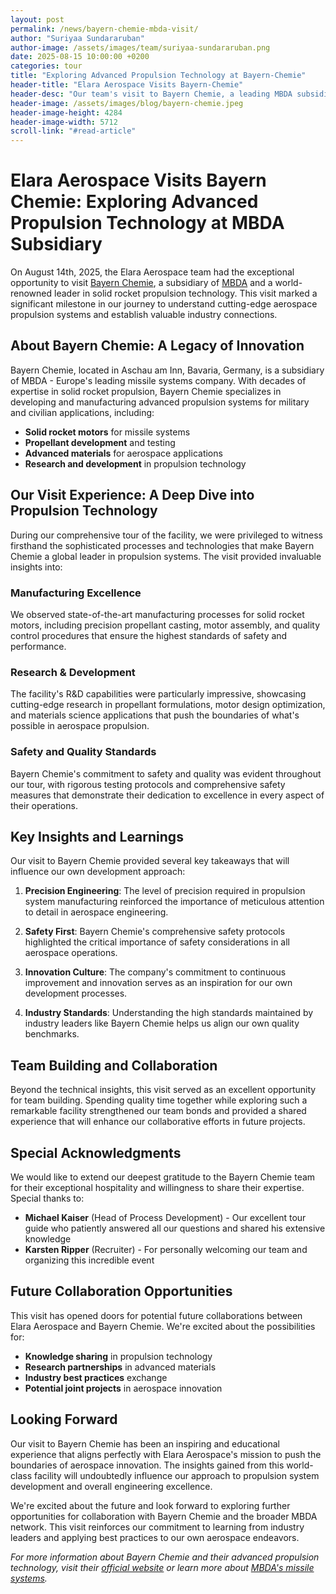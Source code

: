```yaml
---
layout: post
permalink: /news/bayern-chemie-mbda-visit/
author: "Suriyaa Sundararuban"
author-image: /assets/images/team/suriyaa-sundararuban.png
date: 2025-08-15 10:00:00 +0200
categories: tour
title: "Exploring Advanced Propulsion Technology at Bayern-Chemie"
header-title: "Elara Aerospace Visits Bayern-Chemie"
header-desc: "Our team's visit to Bayern Chemie, a leading MBDA subsidiary specializing in solid rocket propulsion systems"
header-image: /assets/images/blog/bayern-chemie.jpeg
header-image-height: 4284
header-image-width: 5712
scroll-link: "#read-article"
---
```


# Elara Aerospace Visits Bayern Chemie: Exploring Advanced Propulsion Technology at MBDA Subsidiary

On August 14th, 2025, the Elara Aerospace team had the exceptional opportunity to visit [Bayern Chemie](https://www.bayern-chemie.de/), a subsidiary of [MBDA](https://www.mbda-systems.com/) and a world-renowned leader in solid rocket propulsion technology. This visit marked a significant milestone in our journey to understand cutting-edge aerospace propulsion systems and establish valuable industry connections.

## About Bayern Chemie: A Legacy of Innovation

Bayern Chemie, located in Aschau am Inn, Bavaria, Germany, is a subsidiary of MBDA - Europe's leading missile systems company. With decades of expertise in solid rocket propulsion, Bayern Chemie specializes in developing and manufacturing advanced propulsion systems for military and civilian applications, including:

- **Solid rocket motors** for missile systems
- **Propellant development** and testing
- **Advanced materials** for aerospace applications
- **Research and development** in propulsion technology

## Our Visit Experience: A Deep Dive into Propulsion Technology

During our comprehensive tour of the facility, we were privileged to witness firsthand the sophisticated processes and technologies that make Bayern Chemie a global leader in propulsion systems. The visit provided invaluable insights into:

### Manufacturing Excellence
We observed state-of-the-art manufacturing processes for solid rocket motors, including precision propellant casting, motor assembly, and quality control procedures that ensure the highest standards of safety and performance.

### Research & Development
The facility's R&D capabilities were particularly impressive, showcasing cutting-edge research in propellant formulations, motor design optimization, and materials science applications that push the boundaries of what's possible in aerospace propulsion.

### Safety and Quality Standards
Bayern Chemie's commitment to safety and quality was evident throughout our tour, with rigorous testing protocols and comprehensive safety measures that demonstrate their dedication to excellence in every aspect of their operations.

## Key Insights and Learnings

Our visit to Bayern Chemie provided several key takeaways that will influence our own development approach:

1. **Precision Engineering**: The level of precision required in propulsion system manufacturing reinforced the importance of meticulous attention to detail in aerospace engineering.

2. **Safety First**: Bayern Chemie's comprehensive safety protocols highlighted the critical importance of safety considerations in all aerospace operations.

3. **Innovation Culture**: The company's commitment to continuous improvement and innovation serves as an inspiration for our own development processes.

4. **Industry Standards**: Understanding the high standards maintained by industry leaders like Bayern Chemie helps us align our own quality benchmarks.

## Team Building and Collaboration

Beyond the technical insights, this visit served as an excellent opportunity for team building. Spending quality time together while exploring such a remarkable facility strengthened our team bonds and provided a shared experience that will enhance our collaborative efforts in future projects.

## Special Acknowledgments

We would like to extend our deepest gratitude to the Bayern Chemie team for their exceptional hospitality and willingness to share their expertise. Special thanks to:

- **Michael Kaiser** (Head of Process Development) - Our excellent tour guide who patiently answered all our questions and shared his extensive knowledge
- **Karsten Ripper** (Recruiter) - For personally welcoming our team and organizing this incredible event

## Future Collaboration Opportunities

This visit has opened doors for potential future collaborations between Elara Aerospace and Bayern Chemie. We're excited about the possibilities for:

- **Knowledge sharing** in propulsion technology
- **Research partnerships** in advanced materials
- **Industry best practices** exchange
- **Potential joint projects** in aerospace innovation

## Looking Forward

Our visit to Bayern Chemie has been an inspiring and educational experience that aligns perfectly with Elara Aerospace's mission to push the boundaries of aerospace innovation. The insights gained from this world-class facility will undoubtedly influence our approach to propulsion system development and overall engineering excellence.

We're excited about the future and look forward to exploring further opportunities for collaboration with Bayern Chemie and the broader MBDA network. This visit reinforces our commitment to learning from industry leaders and applying best practices to our own aerospace endeavors.

*For more information about Bayern Chemie and their advanced propulsion technology, visit their [official website](https://www.bayern-chemie.de/) or learn more about [MBDA's missile systems](https://www.mbda-systems.com/).*
